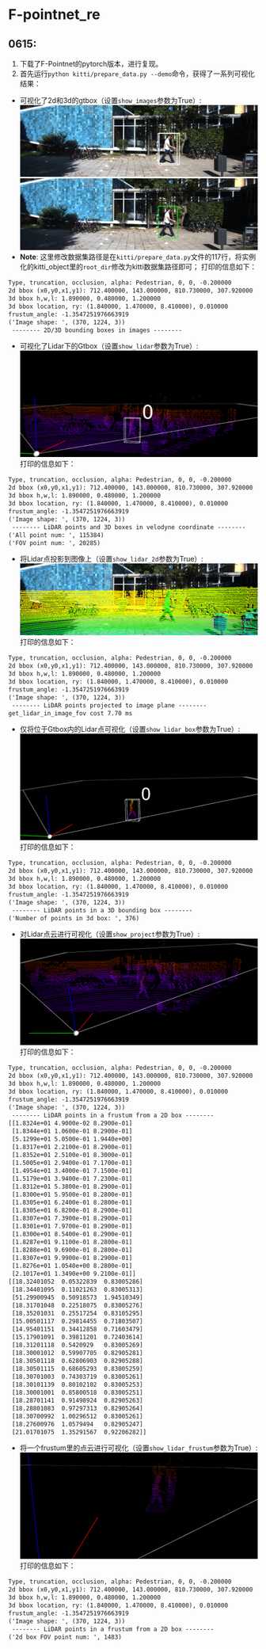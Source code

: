 # F-pointnet_re  
## 0615:  
1. 下载了F-Pointnet的pytorch版本，进行复现。
2. 首先运行`python kitti/prepare_data.py --demo`命令，获得了一系列可视化结果：  
- 可视化了2d和3d的gtbox（设置`show_images`参数为True）:  
![3D](https://github.com/XxxuLimei/F-pointnet_re/blob/main/doc/tmpd76gnlda.PNG)
![2D](https://github.com/XxxuLimei/F-pointnet_re/blob/main/doc/tmpsr6ja4vc.PNG)
- **Note**: 这里修改数据集路径是在`kitti/prepare_data.py`文件的117行，将实例化的kitti_object里的`root_dir`修改为kitti数据集路径即可；
打印的信息如下：
```
Type, truncation, occlusion, alpha: Pedestrian, 0, 0, -0.200000
2d bbox (x0,y0,x1,y1): 712.400000, 143.000000, 810.730000, 307.920000
3d bbox h,w,l: 1.890000, 0.480000, 1.200000
3d bbox location, ry: (1.840000, 1.470000, 8.410000), 0.010000
frustum_angle: -1.3547251976663919
('Image shape: ', (370, 1224, 3))
 -------- 2D/3D bounding boxes in images --------
```  
- 可视化了Lidar下的Gtbox（设置`show_lidar`参数为True）:  
![](https://github.com/XxxuLimei/F-pointnet_re/blob/main/doc/lidar.png)  
打印的信息如下：
```
Type, truncation, occlusion, alpha: Pedestrian, 0, 0, -0.200000
2d bbox (x0,y0,x1,y1): 712.400000, 143.000000, 810.730000, 307.920000
3d bbox h,w,l: 1.890000, 0.480000, 1.200000
3d bbox location, ry: (1.840000, 1.470000, 8.410000), 0.010000
frustum_angle: -1.3547251976663919
('Image shape: ', (370, 1224, 3))
 -------- LiDAR points and 3D boxes in velodyne coordinate --------
('All point num: ', 115384)
('FOV point num: ', 20285)
```  
- 将Lidar点投影到图像上（设置`show_lidar_2d`参数为True）:  
![](https://github.com/XxxuLimei/F-pointnet_re/blob/main/doc/lidar_2d.PNG)  
打印的信息如下：  
```
Type, truncation, occlusion, alpha: Pedestrian, 0, 0, -0.200000
2d bbox (x0,y0,x1,y1): 712.400000, 143.000000, 810.730000, 307.920000
3d bbox h,w,l: 1.890000, 0.480000, 1.200000
3d bbox location, ry: (1.840000, 1.470000, 8.410000), 0.010000
frustum_angle: -1.3547251976663919
('Image shape: ', (370, 1224, 3))
 -------- LiDAR points projected to image plane --------
get_lidar_in_image_fov cost 7.70 ms
```  
- 仅将位于Gtbox内的Lidar点可视化（设置`show_lidar_box`参数为True）:
![](https://github.com/XxxuLimei/F-pointnet_re/blob/main/doc/gtbox_lidar.png)  
打印的信息如下：  
```
Type, truncation, occlusion, alpha: Pedestrian, 0, 0, -0.200000
2d bbox (x0,y0,x1,y1): 712.400000, 143.000000, 810.730000, 307.920000
3d bbox h,w,l: 1.890000, 0.480000, 1.200000
3d bbox location, ry: (1.840000, 1.470000, 8.410000), 0.010000
frustum_angle: -1.3547251976663919
('Image shape: ', (370, 1224, 3))
 -------- LiDAR points in a 3D bounding box --------
('Number of points in 3d box: ', 376)
```  
- 对Lidar点云进行可视化（设置`show_project`参数为True）:  
![](https://github.com/XxxuLimei/F-pointnet_re/blob/main/doc/project.png)    
打印的信息如下：
```
Type, truncation, occlusion, alpha: Pedestrian, 0, 0, -0.200000
2d bbox (x0,y0,x1,y1): 712.400000, 143.000000, 810.730000, 307.920000
3d bbox h,w,l: 1.890000, 0.480000, 1.200000
3d bbox location, ry: (1.840000, 1.470000, 8.410000), 0.010000
frustum_angle: -1.3547251976663919
('Image shape: ', (370, 1224, 3))
 -------- LiDAR points in a frustum from a 2D box --------
[[1.8324e+01 4.9000e-02 8.2900e-01]
 [1.8344e+01 1.0600e-01 8.2900e-01]
 [5.1299e+01 5.0500e-01 1.9440e+00]
 [1.8317e+01 2.2100e-01 8.2900e-01]
 [1.8352e+01 2.5100e-01 8.3000e-01]
 [1.5005e+01 2.9400e-01 7.1700e-01]
 [1.4954e+01 3.4000e-01 7.1500e-01]
 [1.5179e+01 3.9400e-01 7.2300e-01]
 [1.8312e+01 5.3800e-01 8.2900e-01]
 [1.8300e+01 5.9500e-01 8.2800e-01]
 [1.8305e+01 6.2400e-01 8.2800e-01]
 [1.8305e+01 6.8200e-01 8.2900e-01]
 [1.8307e+01 7.3900e-01 8.2900e-01]
 [1.8301e+01 7.9700e-01 8.2900e-01]
 [1.8300e+01 8.5400e-01 8.2900e-01]
 [1.8287e+01 9.1100e-01 8.2800e-01]
 [1.8288e+01 9.6900e-01 8.2800e-01]
 [1.8307e+01 9.9900e-01 8.2900e-01]
 [1.8276e+01 1.0540e+00 8.2800e-01]
 [2.1017e+01 1.3490e+00 9.2100e-01]]
[[18.32401052  0.05322839  0.83005286]
 [18.34401095  0.11021263  0.83005313]
 [51.29900945  0.50918573  1.94510349]
 [18.31701048  0.22518075  0.83005276]
 [18.35201031  0.25517254  0.83105295]
 [15.00501117  0.29814455  0.71803507]
 [14.95401151  0.34412858  0.71603479]
 [15.17901091  0.39811201  0.72403614]
 [18.31201118  0.5420929   0.83005269]
 [18.30001012  0.59907705  0.82905281]
 [18.30501118  0.62806903  0.82905288]
 [18.30501115  0.68605293  0.83005259]
 [18.30701003  0.74303719  0.83005261]
 [18.30101139  0.80102102  0.83005253]
 [18.30001001  0.85800518  0.83005251]
 [18.28701141  0.91498924  0.82905263]
 [18.28801083  0.97297313  0.82905264]
 [18.30700992  1.00296512  0.83005261]
 [18.27600976  1.0579494   0.82905247]
 [21.01701075  1.35291567  0.92206282]]
```  
- 将一个frustum里的点云进行可视化（设置`show_lidar_frustum`参数为True）:
![](https://github.com/XxxuLimei/F-pointnet_re/blob/main/doc/frustum.png)  
打印的信息如下：
```
Type, truncation, occlusion, alpha: Pedestrian, 0, 0, -0.200000
2d bbox (x0,y0,x1,y1): 712.400000, 143.000000, 810.730000, 307.920000
3d bbox h,w,l: 1.890000, 0.480000, 1.200000
3d bbox location, ry: (1.840000, 1.470000, 8.410000), 0.010000
frustum_angle: -1.3547251976663919
('Image shape: ', (370, 1224, 3))
 -------- LiDAR points in a frustum from a 2D box --------
('2d box FOV point num: ', 1483)
```  

